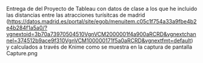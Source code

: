 Entrega de del Proyecto de Tableau con datos de clase a los que he incluido las distancias entre las atracciones turísitcas de madrid (https://datos.madrid.es/portal/site/egob/menuitem.c05c1f754a33a9fbe4b2e4b284f1a5a0/?vgnextoid=3b70a73970504510VgnVCM2000001f4a900aRCRD&vgnextchannel=374512b9ace9f310VgnVCM100000171f5a0aRCRD&vgnextfmt=default) y calculados a través de Knime como se muestra en la captura de pantalla Capture.png
